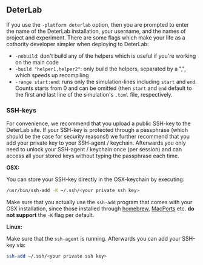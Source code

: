 ## DeterLab

If you use the `-platform deterlab` option, then you are prompted to 
enter the name of the DeterLab installation, your username, and the 
names of project and experiment. 
There are some flags which make your life as a cothority developer 
simpler when deploying to DeterLab:

* `-nobuild`: don't build any of the helpers which is useful if you're 
working on the main code
* `-build "helper1,helper2"`: only build the helpers, separated by a 
",", which speeds up recompiling
* `-range start:end`: runs only the simulation-lines including `start` 
and `end`. 
Counts starts from 0 and can be omitted (then `start` and `end` default 
to the first and last line of the simulation's `.toml` file, 
respectively. 

### SSH-keys
For convenience, we recommend that you upload a public SSH-key to the 
DeterLab site. 
If your SSH-key is protected through a passphrase (which should be the 
case for security reasons!) we further recommend that you add your 
private key to your SSH-agent / keychain. 
Afterwards you only need to unlock your SSH-agent / keychain once (per 
session) and can access all your stored keys without typing the 
passphrase each time.

**OSX:**

You can store your SSH-key directly in the OSX-keychain by executing:

```bash
/usr/bin/ssh-add -K ~/.ssh/<your private ssh key>
```

Make sure that you actually use the `ssh-add` program that comes with 
your OSX installation, since those installed through 
[homebrew](http://brew.sh/), [MacPorts](https://www.macports.org/) etc. 
**do not support** the `-K` flag per default.

**Linux:**

Make sure that the `ssh-agent` is running. Afterwards you can add your 
SSH-key via:

```bash
ssh-add ~/.ssh/<your private ssh key>
```

